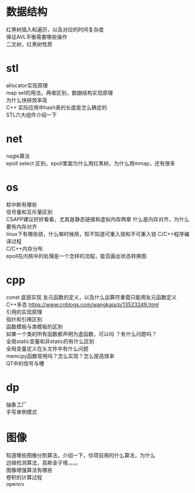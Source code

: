 
# 数据结构
红黑树插入和遍历，以及对应的时间复杂度    
保证AVL平衡需要哪些操作  
二叉树，红黑树性质     

# stl
allocator实现原理     
map set的用法，两者区别，数据结构实现原理   
为什么快排效率高  
C++ 实际应用中hash表的长度是怎么确定的   
STL六大组件介绍一下  

# net
nagle算法  
epoll select 区别，epoll里面为什么用红黑树，为什么用mmap，还有很多      



# os
软中断有哪些          
信号量和互斥量区别        
CSAPP建议好好看看，尤其是静态链接和虚拟内存两章
什么是内存对齐，为什么要有内存对齐   
linux下有哪些锁，什么嘛时候用，知不知道可重入锁和不可重入锁
C/C++程序编译过程                
C/C++内存分布                 
epoll在内核中的处理是一个怎样的流程，能否画出状态转换图             


# cpp
const 底层实现
友元函数的定义，以及什么运算符重载只能用友元函数定义        
C++多态  https://www.cnblogs.com/wangkaia/p/13523249.html                        
引用的实现原理                
指针和引用区别      
函数模板与类模板的区别          
如果一个类的所有函数都声明为虚函数，可以吗 ？有什么问题吗？      
全局static变量和非static的有什么区别  
全局变量定义在头文件中有什么问题         
memcpy函数常用吗？怎么实现？怎么提高效率             
QT中的信号与槽         

# dp
抽象工厂  
手写单例模式   




# 图像                                     
知道哪些图像分割算法，介绍一下，你项目用的什么算法，为什么            
边缘检测算法，高斯金子塔，。。。                 
图像增强算法有哪些               
卷积的计算过程        
opencv  
